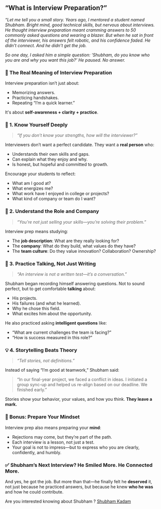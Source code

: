 ## “What is Interview Preparation?”

*“Let me tell you a small story. Years ago, I mentored a student named Shubham. Bright mind, good technical skills, but nervous about interviews. He thought interview preparation meant cramming answers to 50 commonly asked questions and wearing a blazer. But when he sat in front of the interviewer, his answers felt robotic, and his confidence faded. He didn’t connect. And he didn’t get the job.*

*So one day, I asked him a simple question: ‘Shubham, do you know who you are and why you want this job?’ He paused. No answer.*

### 🎯 The Real Meaning of Interview Preparation

Interview preparation isn’t just about:

* Memorizing answers.
* Practicing handshakes.
* Repeating “I’m a quick learner.”

It's about **self-awareness + clarity + practice**.

### 🧠 1. **Know Yourself Deeply**

> *“If you don’t know your strengths, how will the interviewer?”*

Interviewers don’t want a perfect candidate. They want a **real person** who:

* Understands their own skills and gaps.
* Can explain what they enjoy and why.
* Is honest, but hopeful and committed to growth.

Encourage your students to reflect:

* What am I good at?
* What energizes me?
* What work have I enjoyed in college or projects?
* What kind of company or team do I want?

### 🧩 2. **Understand the Role and Company**

> *“You’re not just selling your skills—you’re solving their problem.”*

Interview prep means studying:

* The **job description**: What are they really looking for?
* The **company**: What do they build, what values do they have?
* The **team culture**: Do they value innovation? Collaboration? Ownership?


### 💬 3. **Practice Talking, Not Just Writing**

> *“An interview is not a written test—it’s a conversation.”*

Shubham began recording himself answering questions. Not to sound perfect, but to get comfortable **talking** about:

* His projects.
* His failures (and what he learned).
* Why he chose this field.
* What excites him about the opportunity.

He also practiced asking **intelligent questions** like:

* “What are current challenges the team is facing?”
* “How is success measured in this role?”

### 💡 4. **Storytelling Beats Theory**

> *“Tell stories, not definitions.”*

Instead of saying “I’m good at teamwork,” Shubham said:

> “In our final-year project, we faced a conflict in ideas. I initiated a group sync-up and helped us re-align based on our deadline. We finished early.”

Stories show your behavior, your values, and how you think. **They leave a mark.**

### 🎁 Bonus: Prepare Your Mindset

Interview prep also means preparing your **mind**:

* Rejections may come, but they’re part of the path.
* Each interview is a lesson, not just a test.
* Your goal is not to impress—but to express who you are clearly, confidently, and humbly.

### ✅ Shubham’s Next Interview? He Smiled More. He Connected More.

And yes, he got the job. But more than that—he finally felt he **deserved** it, not just because he practiced answers, but because he knew **who he was** and how he could contribute.

Are you interested knowing about Shubham ?
<a href="https://www.linkedin.com/in/shubham-kadam-s98/"> Shubham Kadam</a>

 
